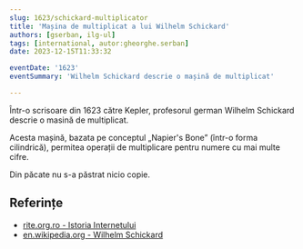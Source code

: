 ```yaml
---
slug: 1623/schickard-multiplicator
title: 'Mașina de multiplicat a lui Wilhelm Schickard'
authors: [gserban, ilg-ul]
tags: [international, autor:gheorghe.serban]
date: 2023-12-15T11:33:32

eventDate: '1623'
eventSummary: 'Wilhelm Schickard descrie o mașină de multiplicat'

---
```


Într-o scrisoare din 1623 către Kepler, profesorul german Wilhelm Schickard descrie o masină de multiplicat.

<!-- truncate -->

Acesta mașină, bazata pe conceptul „Napier's Bone” (într-o forma cilindrică), permitea operații de multiplicare pentru numere cu mai multe cifre.

Din păcate nu s-a păstrat nicio copie.

## Referințe

- [rite.org.ro - Istoria Internetului](https://rite.org.ro/istoria-internetului/)
- [en.wikipedia.org - Wilhelm Schickard](https://en.wikipedia.org/wiki/Wilhelm_Schickard)
